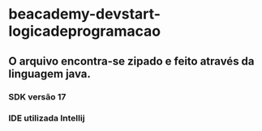 # beacademy-devstart-logicadeprogramacao

## O arquivo encontra-se zipado e feito através da linguagem java.
### SDK versão 17
### IDE utilizada Intellij
